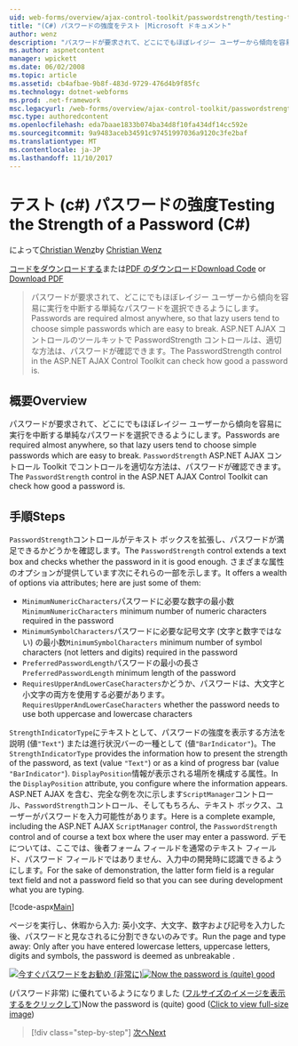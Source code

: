 ```yaml
---
uid: web-forms/overview/ajax-control-toolkit/passwordstrength/testing-the-strength-of-a-password-cs
title: "(C#) パスワードの強度をテスト |Microsoft ドキュメント"
author: wenz
description: "パスワードが要求されて、どこにでもほぼレイジー ユーザーから傾向を容易に実行を中断する単純なパスワードを選択できるようにします。 ASP で PasswordStrength コントロールです。N.."
ms.author: aspnetcontent
manager: wpickett
ms.date: 06/02/2008
ms.topic: article
ms.assetid: cb4afbae-9b8f-483d-9729-476d4b9f85fc
ms.technology: dotnet-webforms
ms.prod: .net-framework
msc.legacyurl: /web-forms/overview/ajax-control-toolkit/passwordstrength/testing-the-strength-of-a-password-cs
msc.type: authoredcontent
ms.openlocfilehash: eda7baae1833b074ba34d8f10fa434df14cc592e
ms.sourcegitcommit: 9a9483aceb34591c97451997036a9120c3fe2baf
ms.translationtype: MT
ms.contentlocale: ja-JP
ms.lasthandoff: 11/10/2017
---
```

<a name="testing-the-strength-of-a-password-c"></a><span data-ttu-id="8121d-104">テスト (c#) パスワードの強度</span><span class="sxs-lookup"><span data-stu-id="8121d-104">Testing the Strength of a Password (C#)</span></span>
====================
<span data-ttu-id="8121d-105">によって[Christian Wenz](https://github.com/wenz)</span><span class="sxs-lookup"><span data-stu-id="8121d-105">by [Christian Wenz](https://github.com/wenz)</span></span>

<span data-ttu-id="8121d-106">[コードをダウンロードする](http://download.microsoft.com/download/9/3/f/93f8daea-bebd-4821-833b-95205389c7d0/PasswordStrength0.cs.zip)または[PDF のダウンロード](http://download.microsoft.com/download/2/d/c/2dc10e34-6983-41d4-9c08-f78f5387d32b/passwordstrength0CS.pdf)</span><span class="sxs-lookup"><span data-stu-id="8121d-106">[Download Code](http://download.microsoft.com/download/9/3/f/93f8daea-bebd-4821-833b-95205389c7d0/PasswordStrength0.cs.zip) or [Download PDF](http://download.microsoft.com/download/2/d/c/2dc10e34-6983-41d4-9c08-f78f5387d32b/passwordstrength0CS.pdf)</span></span>

> <span data-ttu-id="8121d-107">パスワードが要求されて、どこにでもほぼレイジー ユーザーから傾向を容易に実行を中断する単純なパスワードを選択できるようにします。</span><span class="sxs-lookup"><span data-stu-id="8121d-107">Passwords are required almost anywhere, so that lazy users tend to choose simple passwords which are easy to break.</span></span> <span data-ttu-id="8121d-108">ASP.NET AJAX コントロールのツールキットで PasswordStrength コントロールは、適切な方法は、パスワードが確認できます。</span><span class="sxs-lookup"><span data-stu-id="8121d-108">The PasswordStrength control in the ASP.NET AJAX Control Toolkit can check how good a password is.</span></span>


## <a name="overview"></a><span data-ttu-id="8121d-109">概要</span><span class="sxs-lookup"><span data-stu-id="8121d-109">Overview</span></span>

<span data-ttu-id="8121d-110">パスワードが要求されて、どこにでもほぼレイジー ユーザーから傾向を容易に実行を中断する単純なパスワードを選択できるようにします。</span><span class="sxs-lookup"><span data-stu-id="8121d-110">Passwords are required almost anywhere, so that lazy users tend to choose simple passwords which are easy to break.</span></span> <span data-ttu-id="8121d-111">`PasswordStrength` ASP.NET AJAX コントロール Toolkit でコントロールを適切な方法は、パスワードが確認できます。</span><span class="sxs-lookup"><span data-stu-id="8121d-111">The `PasswordStrength` control in the ASP.NET AJAX Control Toolkit can check how good a password is.</span></span>

## <a name="steps"></a><span data-ttu-id="8121d-112">手順</span><span class="sxs-lookup"><span data-stu-id="8121d-112">Steps</span></span>

<span data-ttu-id="8121d-113">`PasswordStrength`コントロールがテキスト ボックスを拡張し、パスワードが満足できるかどうかを確認します。</span><span class="sxs-lookup"><span data-stu-id="8121d-113">The `PasswordStrength` control extends a text box and checks whether the password in it is good enough.</span></span> <span data-ttu-id="8121d-114">さまざまな属性のオプションが提供しています次にそれらの一部を示します。</span><span class="sxs-lookup"><span data-stu-id="8121d-114">It offers a wealth of options via attributes; here are just some of them:</span></span>

- <span data-ttu-id="8121d-115">`MinimumNumericCharacters`パスワードに必要な数字の最小数</span><span class="sxs-lookup"><span data-stu-id="8121d-115">`MinimumNumericCharacters` minimum number of numeric characters required in the password</span></span>
- <span data-ttu-id="8121d-116">`MinimumSymbolCharacters`パスワードに必要な記号文字 (文字と数字ではない) の最小数</span><span class="sxs-lookup"><span data-stu-id="8121d-116">`MinimumSymbolCharacters` minimum number of symbol characters (not letters and digits) required in the password</span></span>
- <span data-ttu-id="8121d-117">`PreferredPasswordLength`パスワードの最小の長さ</span><span class="sxs-lookup"><span data-stu-id="8121d-117">`PreferredPasswordLength` minimum length of the password</span></span>
- <span data-ttu-id="8121d-118">`RequiresUpperAndLowerCaseCharacters`かどうか、パスワードは、大文字と小文字の両方を使用する必要があります。</span><span class="sxs-lookup"><span data-stu-id="8121d-118">`RequiresUpperAndLowerCaseCharacters` whether the password needs to use both uppercase and lowercase characters</span></span>

<span data-ttu-id="8121d-119">`StrengthIndicatorType`にテキストとして、パスワードの強度を表示する方法を説明 (値`"Text"`) または進行状況バーの一種として (値`"BarIndicator"`)。</span><span class="sxs-lookup"><span data-stu-id="8121d-119">The `StrengthIndicatorType` provides the information how to present the strength of the password, as text (value `"Text"`) or as a kind of progress bar (value `"BarIndicator"`).</span></span> <span data-ttu-id="8121d-120">`DisplayPosition`情報が表示される場所を構成する属性。</span><span class="sxs-lookup"><span data-stu-id="8121d-120">In the `DisplayPosition` attribute, you configure where the information appears.</span></span> <span data-ttu-id="8121d-121">ASP.NET AJAX を含む、完全な例を次に示します`ScriptManager`コントロール、`PasswordStrength`コントロール、そしてもちろん、テキスト ボックス、ユーザーがパスワードを入力可能性があります。</span><span class="sxs-lookup"><span data-stu-id="8121d-121">Here is a complete example, including the ASP.NET AJAX `ScriptManager` control, the `PasswordStrength` control and of course a text box where the user may enter a password.</span></span> <span data-ttu-id="8121d-122">デモについては、ここでは、後者フォーム フィールドを通常のテキスト フィールド、パスワード フィールドではありません、入力中の開発時に認識できるようにします。</span><span class="sxs-lookup"><span data-stu-id="8121d-122">For the sake of demonstration, the latter form field is a regular text field and not a password field so that you can see during development what you are typing.</span></span>

[!code-aspx[Main](testing-the-strength-of-a-password-cs/samples/sample1.aspx)]

<span data-ttu-id="8121d-123">ページを実行し、休暇から入力: 英小文字、大文字、数字および記号を入力した後、パスワードと見なされるに分割できないのみです。</span><span class="sxs-lookup"><span data-stu-id="8121d-123">Run the page and type away: Only after you have entered lowercase letters, uppercase letters, digits and symbols, the password is deemed as unbreakable .</span></span>


<span data-ttu-id="8121d-124">[![今すぐパスワードをお勧め (非常に)](testing-the-strength-of-a-password-cs/_static/image2.png)](testing-the-strength-of-a-password-cs/_static/image1.png)</span><span class="sxs-lookup"><span data-stu-id="8121d-124">[![Now the password is (quite) good](testing-the-strength-of-a-password-cs/_static/image2.png)](testing-the-strength-of-a-password-cs/_static/image1.png)</span></span>

<span data-ttu-id="8121d-125">(パスワード非常) に優れているようになりました ([フルサイズのイメージを表示するをクリックして](testing-the-strength-of-a-password-cs/_static/image3.png))</span><span class="sxs-lookup"><span data-stu-id="8121d-125">Now the password is (quite) good ([Click to view full-size image](testing-the-strength-of-a-password-cs/_static/image3.png))</span></span>

>[!div class="step-by-step"]
[<span data-ttu-id="8121d-126">次へ</span><span class="sxs-lookup"><span data-stu-id="8121d-126">Next</span></span>](testing-the-strength-of-a-password-vb.md)
